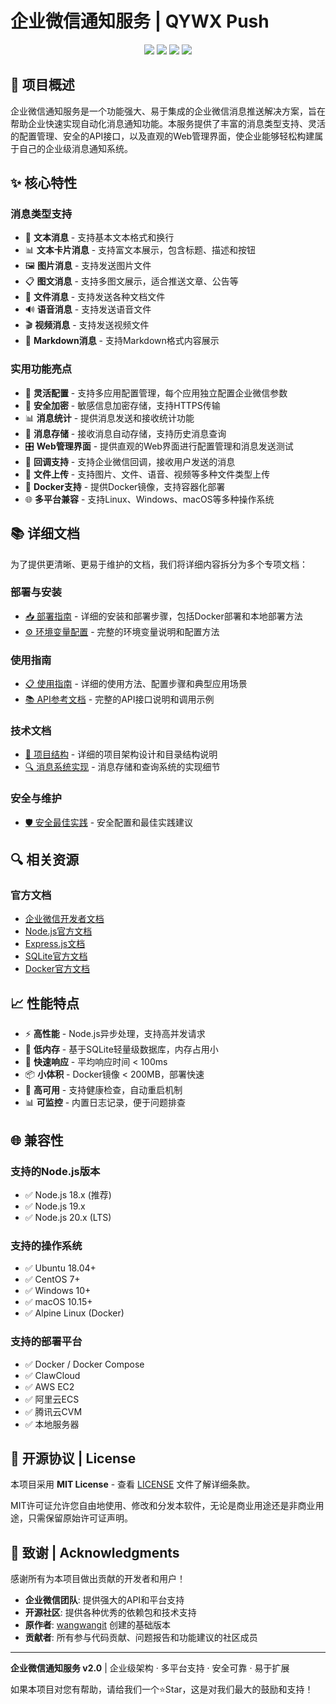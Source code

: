 # 企业微信通知服务 | QYWX Push

<p align="center">
  <img src="https://img.shields.io/badge/Node.js-18.x%2B-green.svg">
  <img src="https://img.shields.io/badge/Docker-Supported-blue.svg">
  <img src="https://img.shields.io/badge/License-MIT-yellow.svg">
  <img src="https://img.shields.io/badge/WeChat-Enterprise-red.svg">
</p>

## 📖 项目概述

企业微信通知服务是一个功能强大、易于集成的企业微信消息推送解决方案，旨在帮助企业快速实现自动化消息通知功能。本服务提供了丰富的消息类型支持、灵活的配置管理、安全的API接口，以及直观的Web管理界面，使企业能够轻松构建属于自己的企业级消息通知系统。

## ✨ 核心特性

### 消息类型支持

- 📝 **文本消息** - 支持基本文本格式和换行
- 📊 **文本卡片消息** - 支持富文本展示，包含标题、描述和按钮
- 🖼️ **图片消息** - 支持发送图片文件
- 📋 **图文消息** - 支持多图文展示，适合推送文章、公告等
- 📎 **文件消息** - 支持发送各种文档文件
- 🔊 **语音消息** - 支持发送语音文件
- 🎬 **视频消息** - 支持发送视频文件
- 📌 **Markdown消息** - 支持Markdown格式内容展示

### 实用功能亮点

- 🔧 **灵活配置** - 支持多应用配置管理，每个应用独立配置企业微信参数
- 🔐 **安全加密** - 敏感信息加密存储，支持HTTPS传输
- 📊 **消息统计** - 提供消息发送和接收统计功能
- 💾 **消息存储** - 接收消息自动存储，支持历史消息查询
- 🎛️ **Web管理界面** - 提供直观的Web界面进行配置管理和消息发送测试
- 🔄 **回调支持** - 支持企业微信回调，接收用户发送的消息
- 📁 **文件上传** - 支持图片、文件、语音、视频等多种文件类型上传
- 🐳 **Docker支持** - 提供Docker镜像，支持容器化部署
- 🌐 **多平台兼容** - 支持Linux、Windows、macOS等多种操作系统

## 📚 详细文档

为了提供更清晰、更易于维护的文档，我们将详细内容拆分为多个专项文档：

### 部署与安装

- [📥 部署指南](./docs/deployment-guide.md) - 详细的安装和部署步骤，包括Docker部署和本地部署方法
- [⚙️ 环境变量配置](./docs/environment-variables.md) - 完整的环境变量说明和配置方法

### 使用指南

- [📋 使用指南](./docs/usage-guide.md) - 详细的使用方法、配置步骤和典型应用场景
- [📚 API参考文档](./docs/api-reference.md) - 完整的API接口说明和调用示例

### 技术文档

- [📁 项目结构](./docs/project-structure.md) - 详细的项目架构设计和目录结构说明
- [🔍 消息系统实现](./docs/message-system-implementation.md) - 消息存储和查询系统的实现细节

### 安全与维护

- [🛡️ 安全最佳实践](./docs/security-best-practices.md) - 安全配置和最佳实践建议

## 🔍 相关资源

### 官方文档

- [企业微信开发者文档](https://developer.work.weixin.qq.com/)
- [Node.js官方文档](https://nodejs.org/zh-cn/docs/)
- [Express.js文档](https://expressjs.com/zh-cn/)
- [SQLite官方文档](https://www.sqlite.org/docs.html)
- [Docker官方文档](https://docs.docker.com/)

## 📈 性能特点

- ⚡ **高性能** - Node.js异步处理，支持高并发请求
- 💾 **低内存** - 基于SQLite轻量级数据库，内存占用小
- 🚀 **快速响应** - 平均响应时间 < 100ms
- 📦 **小体积** - Docker镜像 < 200MB，部署快速
- 🔄 **高可用** - 支持健康检查，自动重启机制
- 📊 **可监控** - 内置日志记录，便于问题排查

## 🌐 兼容性

### 支持的Node.js版本
- ✅ Node.js 18.x (推荐)
- ✅ Node.js 19.x
- ✅ Node.js 20.x (LTS)

### 支持的操作系统
- ✅ Ubuntu 18.04+
- ✅ CentOS 7+
- ✅ Windows 10+
- ✅ macOS 10.15+
- ✅ Alpine Linux (Docker)

### 支持的部署平台
- ✅ Docker / Docker Compose
- ✅ ClawCloud
- ✅ AWS EC2
- ✅ 阿里云ECS
- ✅ 腾讯云CVM
- ✅ 本地服务器

## 📄 开源协议 | License

本项目采用 **MIT License** - 查看 [LICENSE](LICENSE) 文件了解详细条款。

MIT许可证允许您自由地使用、修改和分发本软件，无论是商业用途还是非商业用途，只需保留原始许可证声明。

## 🙏 致谢 | Acknowledgments

感谢所有为本项目做出贡献的开发者和用户！

- **企业微信团队**: 提供强大的API和平台支持
- **开源社区**: 提供各种优秀的依赖包和技术支持
- **原作者**: [wangwangit](https://github.com/wangwangit) 创建的基础版本
- **贡献者**: 所有参与代码贡献、问题报告和功能建议的社区成员

---

**企业微信通知服务 v2.0** | 企业级架构 · 多平台支持 · 安全可靠 · 易于扩展

如果本项目对您有帮助，请给我们一个⭐Star，这是对我们最大的鼓励和支持！
